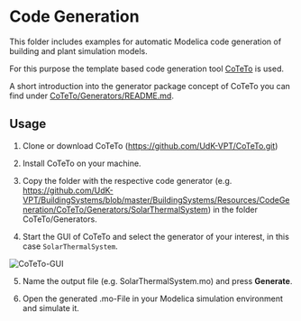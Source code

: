 Code Generation
===============

This folder includes examples for automatic Modelica code generation of building and plant simulation models.

For this purpose the template based code generation tool [CoTeTo](https://github.com/UdK-VPT/CoTeTo.git) is used.

A short introduction into the generator package concept of CoTeTo you can find under [CoTeTo/Generators/README.md](https://github.com/UdK-VPT/CoTeTo/tree/master/Generators).

## Usage
1. Clone or download CoTeTo (https://github.com/UdK-VPT/CoTeTo.git)

2. Install CoTeTo on your machine.

3. Copy the folder with the respective code generator (e.g. https://github.com/UdK-VPT/BuildingSystems/blob/master/BuildingSystems/Resources/CodeGeneration/CoTeTo/Generators/SolarThermalSystem) in the folder CoTeTo/Generators.

4. Start the GUI of CoTeTo and select the generator of your interest, in this case `SolarThermalSystem`.

![CoTeTo-GUI](https://github.com/UdK-VPT/BuildingSystems/blob/master/BuildingSystems/Resources/CodeGeneration/CoTeTo/Images/CoTeTo.png)

5. Name the output file (e.g. SolarThermalSystem.mo) and press **Generate**.

6. Open the generated .mo-File in your Modelica simulation environment and simulate it.
